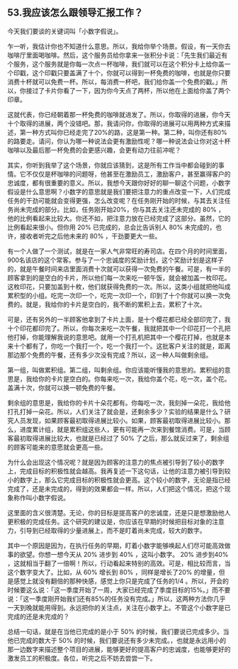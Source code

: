 ## 53.我应该怎么跟领导汇报工作？
今天我们要谈的关键词叫「小数字假说」。


乍一听，我估计你也不知道什么意思。所以，我给你举个场景。假设，有一天你去咖啡厅里面喝咖啡。然后，这个服务员给你拿来一张积分卡说：「先生我们最近有个服务，这个服务就是你每一次点一杯咖啡，我们就可以在这个积分卡上给你盖一个印戳，这个印戳只要盖满了十个，你就可以得到一杯免费的咖啡，也就是你只要消费十杯就可以免费一杯。所以，每消费一杯吧，我们给你盖一个免费的戳。」所以，你接过了卡片你看了一下，因为你今天点了两杯，所以他在上面给你盖了两个印章。


这就代表，你已经朝着那一杯免费的咖啡就进发了。所以，你取得的进展，你今天十个取得的进展，两个没错吧。那，我请问你，你取得的进展可以用两种方式来描述，第一种方式叫你已经走完了20%的路，这是第一种。第二种，叫你还有80%的路要走。请问，你认为哪一种说法会更有激励性呢？哪一种说法会让你对这十杯咖啡以及最后那一杯免费的会更感兴趣，会更有动力往前冲呢？


其实，你听到我举了这个场景，你就应该猜到，这是所有工作当中都会碰到的事情。它不仅仅是杯咖啡的问题呀，他甚至在激励员工，激励客户，甚至赢得客户的忠诚度，都有很重要的意义。所以，我想今天跟你好好的聊一聊这个问题，小数字假设是什么意思啊？小数字的意思就是我们要把注意力的重点改变一下，人们完成任务的干劲可能就会变得更强，怎么改变呢？在任务刚开始的时候，与其去关注任务尚未完成的部分。比如，任务刚开始20%，你与其去关注还未完成的 80% ，他的比例看起来比较大。你还不如，把注意力放在已经完成了这部分。虽然，它的比例看起来很小。但你用 20% 已完成的，总会比告诉别人 80% 未完成的，也许，接收者听完之后他未来的 80% ，干劲要更大一些。


有一个人做了一个测试，就是在一家人气非常旺的寿司店。在四个月的时间里面，900名该店的这个常客。参与了一个忠诚度的奖励计划，这个奖励计划是这样子的，就是午餐时间来店里面消费十次就可以获得一次免费的午餐。可是，有一半的顾客拿到的是空白的卡片，所以他们每一次来吃一顿午饭，就会被加盖一枚印花。这枚印花，只要加盖到十枚，他们就获得免费的一次。所以，这类小组就把他叫成累积型的小组。吃完一次印一个，吃完一次印一个，印到了十个你就可以换一次免费的。就是，我给你的卡片是空白的，我不断的累积上去，累积了十次。


可是，还有另外的一半顾客他拿到了卡片上面，是十个樱花都已经全部印完了，我十个印花都印完了。所以，你每次来吃一次午餐，我就把其中一个印花打一个孔把他打掉，你能理解我说的意思吧。就用一个打孔机把其中一个樱花打掉，也就是本来十个都有了，你吃一个我打一个，吃一个我打一个。这批客户关注的就是，距离那边那个免费的午餐，还有多少次没有完成？所以，这一种人叫做剩余组。


第一组，叫做累积组。第二组，叫剩余组。你应该能听懂我的意思的。累积组的意思是，我给你的卡片是空白的。你每来吃一次，我给你盖个花，吃一次，盖个花。盖满十次，你就可以换一顿免费的午餐。


剩余组的意思是，我给你的卡片十朵花都有。你每吃一次，我刻掉一朵花，我给他打孔打掉一朵花。所以，人们关注了就会是，还剩余多少？实验的结果是什么？研究人员发现，如果顾客最初取得进展比较小。如果，顾客最初取得进展比较小。那么，进度累计组，就是累积组这些人，更有可能再一次来到餐馆消费。可是，当顾客最初取得进展比较大，也就是已经过了 50% 了之后，那么就反过来了，剩余组的顾客可能来的意愿就会更高一些。


为什么会出现这个情况呢？就是因为顾客的注意力的焦点被引导到了较小的数字上，完成目标的积极性就会越高。我再复述一下这句话，让他的注意力被引导到较小的数字上，那么它完成目标的积极性就会更高。这个较小的数字，无论是指已经完成了，还是未完成的，得到的效果都会一样。所以，人们把这个情况，把这个现象称作叫小数字假说。


这里面的含义很清楚。无论，你的目标是提高客户的忠诚度，还是只是想激励他人更积极的完成任务。这个研究的建议是，你应该在早期的时候把目标对象的注意力，引导到已经取得的少量进展上，而不是盯着尚未完成，较大的数字。


其中一个原因是因为，在执行任务的早期，盯着小数字能够唤起人们尽可能高效做事的欲望。你想一想今天从 20% 进步到 40% ，这叫小数字。 20% 进步到40% ，这就相当于翻了一倍啊！所以，行动看起来特别的高效。可是，相比较而言，当这个数字变大了。比如，从 60% 增长到 80% ，同样是增长了20% 的增量，但是感觉上就没有翻倍的那种快感，感觉上你只是完成了任务的1/4 。所以，开会的时候要这么说：「这一季度开始了一周，大家已经完成了季度目标的15%。」而不要说：「这一季度刚开始我们还有85%的任务没有完成。」所以，这两种方法你几乎一天到晚就能用得到。永远把你的关注点，关注在小数字上。不管这个小数字是已完成的还是未完成的？


总结一句话，就是在当他已完成的是小于 50% 的时候，我们要说已完成多少。当他已完成的数大于 50% 的时候，我们要说还有多少未完成。，也就是永远用小的那一边数字来描述整个项目的进展，能够更好的提高客户的忠诚度，也能够更好的激发员工的积极度。各位，听完之后不妨去尝尝一下。

